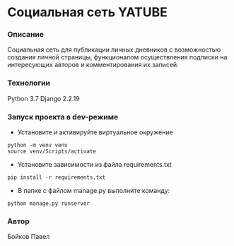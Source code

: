 # Социальная сеть YATUBE
### Описание
Социальная сеть для публикации личных дневников с возможностью создания личной страницы, функционалом осуществления подписки на интересующих авторов и комментирования их записей.
### Технологии
Python 3.7
Django 2.2.19
### Запуск проекта в dev-режиме
- Установите и активируйте виртуальное окружение
```
python -m venv venv
source venv/Scripts/activate
``` 
- Установите зависимости из файла requirements.txt
```
pip install -r requirements.txt
``` 
- В папке с файлом manage.py выполните команду:
```
python manage.py runserver
```
### Автор
Бойков Павел